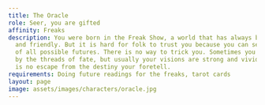 ```yaml
---
title: The Oracle
role: Seer, you are gifted
affinity: Freaks
description: You were born in the Freak Show, a world that has always been very supportive
  and friendly. But it is hard for folk to trust you because you can see the outcome
  of all possible futures. There is no way to trick you. Sometimes you are confused
  by the threads of fate, but usually your visions are strong and vivid and there
  is no escape from the destiny your foretell.
requirements: Doing future readings for the freaks, tarot cards
layout: page
image: assets/images/characters/oracle.jpg
---
```

